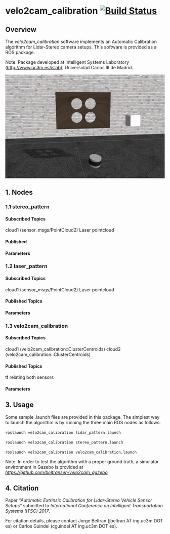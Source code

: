 # velo2cam_calibration [![Build Status](http://build.ros.org/job/Kdev__velo2cam_calibration__ubuntu_xenial_amd64/8/badge/icon)](http://build.ros.org/job/Kdev__velo2cam_calibration__ubuntu_xenial_amd64/8/)

## Overview ###
The *velo2cam_calibration* software implements an Automatic Calibration algorithm for Lidar-Stereo camera setups. This software is provided as a ROS package.

Note: Package developed at Intelligent Systems Laboratory (http://www.uc3m.es/islab), Universidad Carlos III de Madrid.

![gazebo screenshot](screenshots/velo2cam_calibration_setup.png)

## 1. Nodes ##
### 1.1 stereo_pattern ###
#### Subscribed Topics ####
cloud1 (sensor_msgs/PointCloud2)
   Laser pointcloud
#### Published ####
#### Parameters ####
### 1.2 laser_pattern ###
#### Subscribed Topics ####
cloud1 (sensor_msgs/PointCloud2)
   Laser pointcloud
#### Published Topics ####
#### Parameters ####
### 1.3 velo2cam_calibration ###
#### Subscribed Topics ####
cloud1 (velo2cam_calibration::ClusterCentroids)
cloud2 (velo2cam_calibration::ClusterCentroids)
#### Published Topics ####
tf relating both sensors
#### Parameters ####

## 3. Usage ##
Some sample .launch files are provided in this package. The simplest way to launch the algorithm is by running the three main ROS nodes as follows:

```roslaunch velo2cam_calibration lidar_pattern.launch```

```roslaunch velo2cam_calibration stereo_pattern.launch```

```roslaunch velo2cam_calibration velo2cam_calibration.launch```

Note: In order to test the algorithm with a proper ground truth, a simulator environment in Gazebo is provided at *https://github.com/beltransen/velo2cam_gazebo*

## 4. Citation ##
Paper *"Automatic Extrinsic Calibration for Lidar-Stereo Vehicle Sensor Setups"* submitted to *International Conference on Intelligent Transportation Systems (ITSC) 2017*.

For citation details, please contact Jorge Beltran (jbeltran AT ing.uc3m DOT es) or Carlos Guindel (cguindel AT ing.uc3m DOT es).
